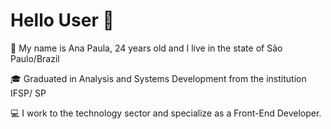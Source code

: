 # Hello User :raising_hand:

:mag_right:  My name is Ana Paula, 24 years old and I live in the state of São Paulo/Brazil

:mortar_board:  Graduated in Analysis and Systems Development from the institution IFSP/ SP

:computer: I work to the technology sector and specialize as a Front-End Developer.

<!--
**Anywtf/Anywtf** is a ✨ _special_ ✨ repository because its `README.md` (this file) appears on your GitHub profile.

Here are some ideas to get you started:

- 🔭 I’m currently working on ...
- 🌱 I’m currently learning ...
- 👯 I’m looking to collaborate on ...
- 🤔 I’m looking for help with ...
- 💬 Ask me about ...
- 📫 How to reach me: ...
- 😄 Pronouns: ...
- ⚡ Fun fact: ...
-->

